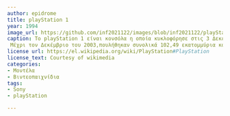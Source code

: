 ```yaml
---
author: epidrome
title: playStation 1
year: 1994
image_url: https://github.com/inf2021122/images/blob/inf2021122/playStation.png
caption: Το playStation 1 είναι κονσόλα η οποία κυκλοφόρησε στις 3 Δεκεμβρίου του 1994 στην Ιαπωνία,έχει επίσης επιτυχημένους διαδόχους και αναβαθμίσεις.
 Μέχρι τον Δεκέμβριο του 2003,πουλήθηκαν συνολικά 102,49 εκατομμύρια κομμάτια.
license url: https://el.wikipedia.org/wiki/PlayStation#PlayStation
license_text: Courtesy of wikimedia
categories:
- Μοντέλα
- Βιντεοπαιχνίδια
tags:
- Sony
- playStation

---
```


